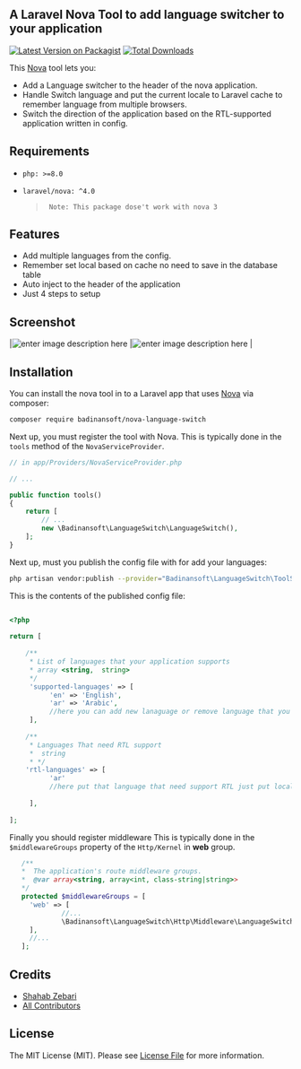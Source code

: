 
## A Laravel Nova Tool to add language switcher to your application
[![Latest Version on Packagist](https://img.shields.io/packagist/v/badinansoft/nova-language-switch.svg?style=flat-square)](https://packagist.org/packages/badinansoft/nova-language-switch)
[![Total Downloads](https://img.shields.io/packagist/dt/badinansoft/nova-language-switch.svg?style=flat-square)](https://packagist.org/packages/badinansoft/nova-language-switch)

This [Nova](https://nova.laravel.com) tool lets you:
  - Add a Language switcher to the header of the nova application.
  - Handle Switch language and put the current locale to Laravel cache to remember language from multiple browsers.
  - Switch the direction of the application based on the RTL-supported application written in config.
 
 ## Requirements
  - `php: >=8.0`
  - `laravel/nova: ^4.0`
  
	> 	   Note: This package dose't work with nova 3

## Features
- Add multiple languages from the config.
- Remember set local based on cache no need to save in the database table
-  Auto inject to the header of the application 
- Just 4 steps to setup

## Screenshot
|![enter image description here](https://raw.githubusercontent.com/badinansoft/nova-language-switch/master/docs/en-screenshot.png)  |![enter image description here](https://raw.githubusercontent.com/badinansoft/nova-language-switch/master/docs/ar-screenshot.png) |


## Installation

You can install the nova tool in to a Laravel app that uses [Nova](https://nova.laravel.com) via composer:

```bash
composer require badinansoft/nova-language-switch
```

Next up, you must register the tool with Nova. This is typically done in the `tools` method of the `NovaServiceProvider`.
  
```php
// in app/Providers/NovaServiceProvider.php

// ...

public function tools()
{
    return [
        // ...
        new \Badinansoft\LanguageSwitch\LanguageSwitch(),
    ];
}
```


Next up,  must you publish the config file with for add your languages:
```bash
php artisan vendor:publish --provider="Badinansoft\LanguageSwitch\ToolServiceProvider" --tag="config"
```

This is the contents of the published config file:

```php

<?php  
  
return [  
  
	/**  
	 * List of languages that your application supports 
	 * array <string,  string>  
	 */  
	 'supported-languages' => [  
		  'en' => 'English',  
		  'ar' => 'Arabic',  
		  //here you can add new lanaguage or remove language that you need by 'local'=>'Label'
	 ],  
  
	/**  
	 * Languages That need RTL support 
	 *  string 
	 * */  
	'rtl-languages' => [  
		  'ar'  
		  //here put that language that need support RTL just put local of the language like this example for arabic 
		 
	 ],  
  
];
```


Finally you should register middleware This is typically done in the `$middlewareGroups` property of the `Http/Kernel` in **web** group.
 
 ```php
	/**  
	*  The application's route middleware groups. 
	*  @var array<string, array<int, class-string|string>>  
	*/  
	protected $middlewareGroups = [  
	  'web' => [  
			  //...
			  \Badinansoft\LanguageSwitch\Http\Middleware\LanguageSwitch::class  
	  ],
	  //...
	];
```

## Credits

- [Shahab Zebari](https://github.com/shahabzebare)
- [All Contributors](../../contributors)
 

## License

The MIT License (MIT). Please see [License File](LICENSE.md) for more information.
